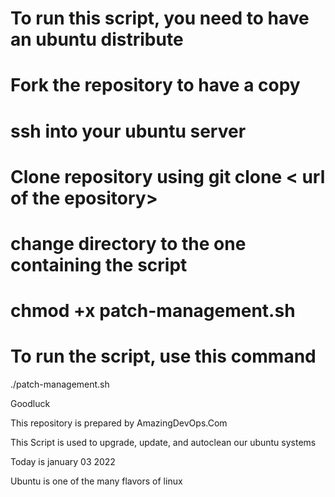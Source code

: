 # To run this script, you need to have an ubuntu distribute 

# Fork the repository to have a copy 

# ssh into your ubuntu server 

# Clone repository using git clone  < url of the epository> 

# change directory to the one containing the script 

# chmod +x patch-management.sh 

# To run the script, use this command 

./patch-management.sh 

Goodluck 

This repository is prepared by AmazingDevOps.Com 

This Script is used to upgrade, update,  and autoclean our ubuntu systems 

Today is january 03 2022 

Ubuntu is one of the many flavors of linux 
